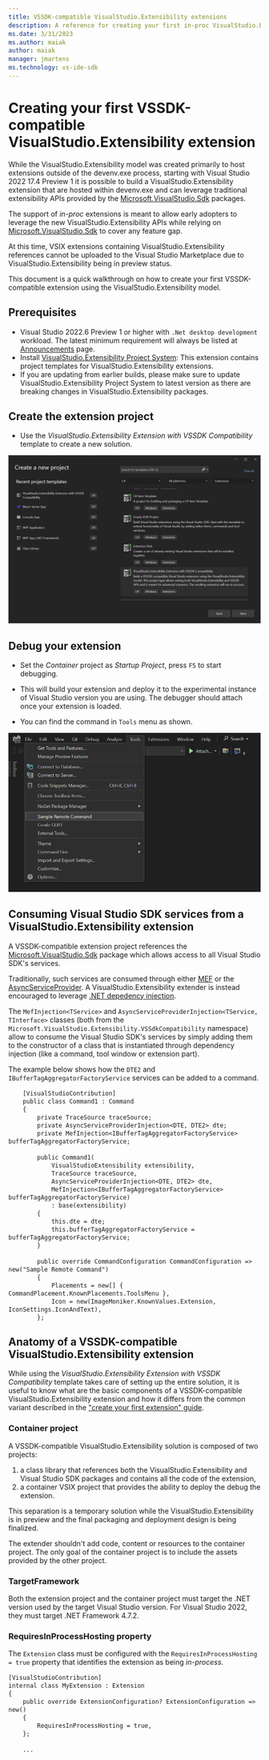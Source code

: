 ```yaml
---
title: VSSDK-compatible VisualStudio.Extensibility extensions
description: A reference for creating your first in-proc VisualStudio.Extensibility extension
ms.date: 3/31/2023
ms.author: maiak
author: maiak
manager: jmartens
ms.technology: vs-ide-sdk
---
```


# Creating your first VSSDK-compatible VisualStudio.Extensibility extension

While the VisualStudio.Extensibility model was created primarily to host extensions outside of the devenv.exe process, starting with Visual Studio 2022 17.4 Preview 1 it is possible to build a VisualStudio.Extensibility extension that are hosted within devenv.exe and can leverage traditional extensibility APIs provided by the [Microsoft.VisualStudio.Sdk](https://www.nuget.org/packages/Microsoft.VisualStudio.Sdk) packages.

The support of *in-proc* extensions is meant to allow early adopters to leverage the new VisualStudio.Extensibility APIs while relying on [Microsoft.VisualStudio.Sdk](https://www.nuget.org/packages/Microsoft.VisualStudio.Sdk) to cover any feature gap.

At this time, VSIX extensions containing VisualStudio.Extensibility references cannot be uploaded to the Visual Studio Marketplace due to VisualStudio.Extensibility being in preview status.

This document is a quick walkthrough on how to create your first VSSDK-compatible extension using the VisualStudio.Extensibility model.

## Prerequisites

* Visual Studio 2022.6 Preview 1 or higher with `.Net desktop development` workload. The latest minimum requirement will always be listed at [Announcements](../../announcements.md) page.
* Install [VisualStudio.Extensibility Project System](https://marketplace.visualstudio.com/items?itemName=vsext.gladstone): This extension contains project templates for VisualStudio.Extensibility extensions.
* If you are updating from earlier builds, please make sure to update VisualStudio.Extensibility Project System to latest version as there are breaking changes in VisualStudio.Extensibility packages.

## Create the extension project

* Use the *VisualStudio.Extensibility Extension with VSSDK Compatibility* template to create a new solution.

![VisualStudio.Extensibility In-Process Extension Project template](in-proc-project-template.png "VisualStudio.Extensibility Extension with VSSDK Compatibility Project template")

## Debug your extension

* Set the *Container* project as *Startup Project*, press `F5` to start debugging.

* This will build your extension and deploy it to the experimental instance of Visual Studio version you are using. The debugger should attach once your extension is loaded.

* You can find the command in `Tools` menu as shown.

![Sample command](extension-command-2.png "Sample command")

## Consuming Visual Studio SDK services from a VisualStudio.Extensibility extension

A VSSDK-compatible extension project references the [Microsoft.VisualStudio.Sdk](https://www.nuget.org/packages/Microsoft.VisualStudio.Sdk) package which allows access to all Visual Studio SDK's services.

Traditionally, such services are consumed through either [MEF](/visualstudio/extensibility/managed-extensibility-framework-in-the-editor) or the [AsyncServiceProvider](/dotnet/api/microsoft.visualstudio.shell.asyncserviceprovider). A VisualStudio.Extensibility extender is instead encouraged to leverage [.NET depedency injection](/dotnet/core/extensions/dependency-injection).

The `MefInjection<TService>` and `AsyncServiceProviderInjection<TService, TInterface>` classes (both from the `Microsoft.VisualStudio.Extensibility.VSSdkCompatibility` namespace) allow to consume the Visual Studio SDK's services by simply adding them to the constructor of a class that is instantiated through dependency injection (like a command, tool window or extension part).

The example below shows how the `DTE2` and `IBufferTagAggregatorFactoryService` services can be added to a command.

```CSharp
    [VisualStudioContribution]
    public class Command1 : Command
    {
        private TraceSource traceSource;
        private AsyncServiceProviderInjection<DTE, DTE2> dte;
        private MefInjection<IBufferTagAggregatorFactoryService> bufferTagAggregatorFactoryService;

        public Command1(
            VisualStudioExtensibility extensibility,
            TraceSource traceSource,
            AsyncServiceProviderInjection<DTE, DTE2> dte,
            MefInjection<IBufferTagAggregatorFactoryService> bufferTagAggregatorFactoryService)
            : base(extensibility)
        {
            this.dte = dte;
            this.bufferTagAggregatorFactoryService = bufferTagAggregatorFactoryService;
        }
    
        public override CommandConfiguration CommandConfiguration => new("Sample Remote Command")
        {
            Placements = new[] { CommandPlacement.KnownPlacements.ToolsMenu },
            Icon = new(ImageMoniker.KnownValues.Extension, IconSettings.IconAndText),
        };
```

## Anatomy of a VSSDK-compatible VisualStudio.Extensibility extension

While using the *VisualStudio.Extensibility Extension with VSSDK Compatibility* template takes care of setting up the entire solution, it is useful to know what are the basic components of a VSSDK-compatible VisualStudio.Extensibility extension and how it differs from the common variant described in the ["create your first extension" guide](create-your-first-extension.md).

### Container project

A VSSDK-compatible VisualStudio.Extensibility solution is composed of two projects:

1. a class library that references both the VisualStudio.Extensibility and Visual Studio SDK packages and contains all the code of the extension,
1. a container VSIX project that provides the ability to deploy the debug the extension.

This separation is a temporary solution while the VisualStudio.Extensibility is in preview and the final packaging and deployment design is being finalized.

The extender shouldn't add code, content or resources to the container project. The only goal of the container project is to include the assets provided by the other project.

### TargetFramework

Both the extension project and the container project must target the .NET version used by the target Visual Studio version. For Visual Studio 2022, they must target .NET Framework 4.7.2.

### RequiresInProcessHosting property

The `Extension` class must be configured with the `RequiresInProcessHosting = true` property that identifies the extension as being *in-process*.

```CSharp
[VisualStudioContribution]
internal class MyExtension : Extension
{
    public override ExtensionConfiguration? ExtensionConfiguration => new()
    {
        RequiresInProcessHosting = true,
    };

    ...
```
